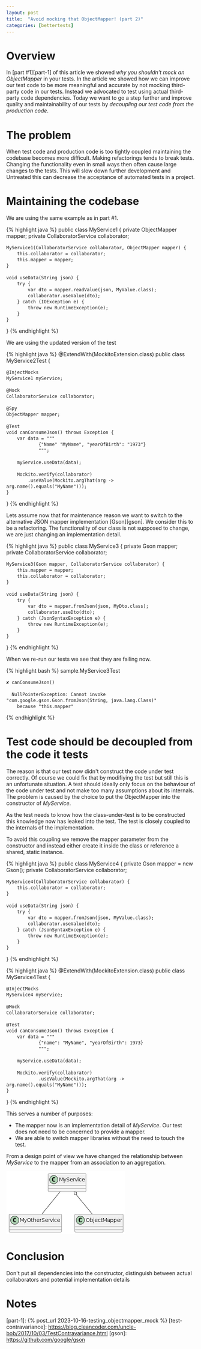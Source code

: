 ```yaml
---
layout: post
title:  "Avoid mocking that ObjectMapper! (part 2)"
categories: [bettertests]
---
```


# Overview

In [part #1][part-1] of this article we showed _why you shouldn't mock an ObjectMapper_ in your tests.
In the article we showed how we can improve our test code to be more meaningful and accurate by not
mocking third-party code in our tests. Instead we advocated to test using actual third-party code dependencies.
Today we want to go a step further and improve quality and maintainability of our tests by _decoupling 
our test code from the production code_.

# The problem

When test code and production code is too tightly coupled maintaining the codebase becomes more difficult.
Making refactorings tends to break tests. Changing the functionality even in small ways then often cause 
large changes to the tests. This will slow down further development and
Untreated this can decrease the acceptance of automated tests in a project.

# Maintaining the codebase

We are using the same example as in part #1.

{% highlight java %}
public class MyService1 {
    private ObjectMapper mapper;
    private CollaboratorService collaborator;

    MyService1(CollaboratorService collaborator, ObjectMapper mapper) {
        this.collaborator = collaborator;
        this.mapper = mapper;
    }

    void useData(String json) {
        try {
            var dto = mapper.readValue(json, MyValue.class);
            collaborator.useValue(dto);
        } catch (IOException e) {
            throw new RuntimeException(e);
        }
    }
}
{% endhighlight %}

We are using the updated version of the test

{% highlight java %}
@ExtendWith(MockitoExtension.class)
public class MyService2Test {

    @InjectMocks
    MyService1 myService;

    @Mock
    CollaboratorService collaborator;

    @Spy
    ObjectMapper mapper;

    @Test
    void canConsumeJson() throws Exception {
        var data = """
                {"Name" "MyName", "yearOfBirth": "1973"}
                """;

        myService.useData(data);

        Mockito.verify(collaborator)
            .useValue(Mockito.argThat(arg -> arg.name().equals("MyName")));
    }
}
{% endhighlight %}

Lets assume now that for maintenance reason we want to switch to the alternative JSON mapper implementation [Gson][gson].
We consider this to be a refactoring. The functionality of our class is not supposed to change, we are just changing
an implementation detail.

{% highlight java %}
public class MyService3 {
    private Gson mapper;
    private CollaboratorService collaborator;

    MyService3(Gson mapper, CollaboratorService collaborator) {
        this.mapper = mapper;
        this.collaborator = collaborator;
    }

    void useData(String json) {
        try {
            var dto = mapper.fromJson(json, MyDto.class);
            collaborator.useDto(dto);
        } catch (JsonSyntaxException e) {
            throw new RuntimeException(e);
        }
    }
}
{% endhighlight %}

When we re-run our tests we see that they are failing now.

{% highlight bash %}
sample.MyService3Test

    ✘ canConsumeJson()

      NullPointerException: Cannot invoke "com.google.gson.Gson.fromJson(String, java.lang.Class)"
        because "this.mapper"
{% endhighlight %}

# Test code should be decoupled from the code it tests

The reason is that our test now didn't construct the code under test correctly.
Of course we could fix that by modifiying the test but still this is
an unfortunate situation. 
A test should ideally only focus on the behaviour of the code under test and not make too many assumptions about its internals.
The problem is caused by the choice to put the ObjectMapper into the constructor of _MyService_.

As the test needs to know how the class-under-test is to be constructed this knowledge now has leaked into the test.
The test is closely coupled to the internals of the implementation.

To avoid this coupling we remove the mapper parameter from the constructor and instead either create it inside the class
or reference a shared, static instance.

{% highlight java %}
public class MyService4 {
    private Gson mapper = new Gson();
    private CollaboratorService collaborator;

    MyService4(CollaboratorService collaborator) {
        this.collaborator = collaborator;
    }

    void useData(String json) {
        try {
            var dto = mapper.fromJson(json, MyValue.class);
            collaborator.useValue(dto);
        } catch (JsonSyntaxException e) {
            throw new RuntimeException(e);
        }
    }
}
{% endhighlight %}

{% highlight java %}
@ExtendWith(MockitoExtension.class)
public class MyService4Test {

    @InjectMocks
    MyService4 myService;

    @Mock
    CollaboratorService collaborator;

    @Test
    void canConsumeJson() throws Exception {
        var data = """
                {"name": "MyName", "yearOfBirth": 1973}
                """;

        myService.useData(data);

        Mockito.verify(collaborator)
                .useValue(Mockito.argThat(arg -> arg.name().equals("MyName")));
    }
}
{% endhighlight %}

This serves a number of purposes:
* The mapper now is an implementation detail of _MyService_. Our test does not need to be concerned to provide a mapper.
* We are able to switch mapper libraries without the need to touch the test. 

From a design point of view we have changed the relationship between _MyService_ to the mapper from an association to an aggregation.

![diagram](/assets/plantuml/testing_objectmapper_constructor/diagram.png)

# Conclusion

Don't put all dependencies into the constructor, distinguish between actual collaborators and potential implementation details

# Notes

[part-1]: {% post_url 2023-10-16-testing_objectmapper_mock %}
[test-contravariance]: https://blog.cleancoder.com/uncle-bob/2017/10/03/TestContravariance.html
[gson]: https://github.com/google/gson